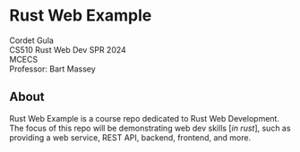 # Rust Web Example

Cordet Gula  
CS510 Rust Web Dev SPR 2024  
MCECS  
Professor: Bart Massey

## About

Rust Web Example is a course repo dedicated to Rust Web Development. The focus of this repo will be demonstrating web dev skills [*in rust*], such as providing a web service, REST API, backend, frontend, and more.  
